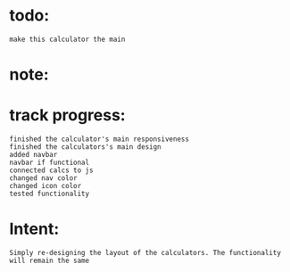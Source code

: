 # todo:
    make this calculator the main
# note:
    

# track progress:
    finished the calculator's main responsiveness
    finished the calculators's main design
    added navbar
    navbar if functional
    connected calcs to js
    changed nav color
    changed icon color
    tested functionality

# Intent:
    Simply re-designing the layout of the calculators. The functionality will remain the same